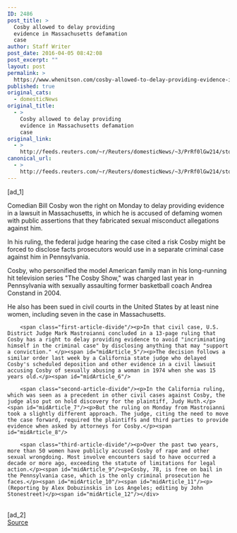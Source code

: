 ```yaml
---
ID: 2486
post_title: >
  Cosby allowed to delay providing
  evidence in Massachusetts defamation
  case
author: Staff Writer
post_date: 2016-04-05 08:42:08
post_excerpt: ""
layout: post
permalink: >
  https://www.whenitson.com/cosby-allowed-to-delay-providing-evidence-in-massachusetts-defamation-case/
published: true
original_cats:
  - domesticNews
original_title:
  - >
    Cosby allowed to delay providing
    evidence in Massachusetts defamation
    case
original_link:
  - >
    http://feeds.reuters.com/~r/Reuters/domesticNews/~3/PrRf0lGw214/story01.htm
canonical_url:
  - >
    http://feeds.reuters.com/~r/Reuters/domesticNews/~3/PrRf0lGw214/story01.htm
---
```

 [ad_1]
<br><div id="articleText">
<span id="midArticle_start"/>

<span id="midArticle_0"/><span class="focusParagraph" readability="5"><p><span class="articleLocatio&lt;/span&gt;n">Comedian Bill Cosby won the right on Monday to delay providing evidence in a lawsuit in Massachusetts, in which he is accused of defaming women with public assertions that they fabricated sexual misconduct allegations against him.</span></p></span><span id="midArticle_1"/><p>In his ruling, the federal judge hearing the case cited a risk Cosby might be forced to disclose facts prosecutors would use in a separate criminal case against him in Pennsylvania.</p><span id="midArticle_2"/><p>Cosby, who personified the model American family man in his long-running hit television series "The Cosby Show," was charged last year in Pennsylvania with sexually assaulting former basketball coach Andrea Constand in 2004.</p><span id="midArticle_3"/><p>He also has been sued in civil courts in the United States by at least nine women, including seven in the case in Massachusetts.</p><span id="midArticle_4"/>
        
        <span class="first-article-divide"/><p>In that civil case, U.S. District Judge Mark Mastroianni concluded in a 13-page ruling that Cosby has a right to delay providing evidence to avoid "incriminating himself in the criminal case" by disclosing anything that may "support a conviction." </p><span id="midArticle_5"/><p>The decision follows a similar order last week by a California state judge who delayed Cosby's scheduled deposition and other evidence in a civil lawsuit accusing Cosby of sexually abusing a woman in 1974 when she was 15 years old.</p><span id="midArticle_6"/>
        
        <span class="second-article-divide"/><p>In the California ruling, which was seen as a precedent in other civil cases against Cosby, the judge also put on hold discovery for the plaintiff, Judy Huth.</p><span id="midArticle_7"/><p>But the ruling on Monday from Mastroianni took a slightly different approach. The judge, citing the need to move the case forward, required the plaintiffs and third parties to provide evidence when asked by attorneys for Cosby.</p><span id="midArticle_8"/>
        
        <span class="third-article-divide"/><p>Over the past two years, more than 50 women have publicly accused Cosby of rape and other sexual wrongdoing. Most involve encounters said to have occurred a decade or more ago, exceeding the statute of limitations for legal action.</p><span id="midArticle_9"/><p>Cosby, 78, is free on bail in the Pennsylvania case, which is the only criminal prosecution he faces.</p><span id="midArticle_10"/><span id="midArticle_11"/><p> (Reporting by Alex Dobuzinskis in Los Angeles; editing by John Stonestreet)</p><span id="midArticle_12"/></div>
<br>[ad_2]
<br><a href="http://feeds.reuters.com/~r/Reuters/domesticNews/~3/PrRf0lGw214/story01.htm">Source </a>